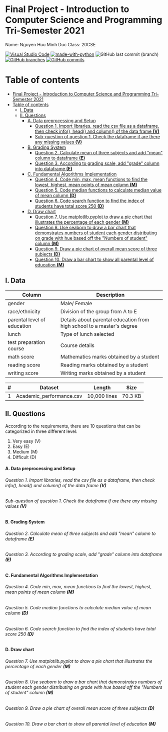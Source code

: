 # Final Project - Introduction to Computer Science and Programming Tri-Semester 2021

Name: Nguyen Huu Minh Duc
Class: 20CSE


[![Visual Studio Code](https://img.shields.io/badge/--007ACC?logo=visual%20studio%20code&logoColor=ffffff)](https://code.visualstudio.com/) [![made-with-python](https://img.shields.io/badge/Made%20with-Python-1f425f.svg)](https://www.python.org/) ![GitHub last commit (branch)](https://img.shields.io/github/last-commit/AlexGamer29/Final-Project---Intro-to-CS/master) [![GitHub branches](https://badgen.net/github/branches/AlexGamer29/Final-Project---Intro-to-CS)](https://github.com/AlexGamer29/Final-Project---Intro-to-CS) [![GitHub commits](https://badgen.net/github/commits/AlexGamer29/Final-Project---Intro-to-CS)](https://GitHub.com/AlexGamer29/Final-Project---Intro-to-CS/commit/)


# Table of contents
- [Final Project - Introduction to Computer Science and Programming Tri-Semester 2021](#final-project---introduction-to-computer-science-and-programming-tri-semester-2021)
- [Table of contents](#table-of-contents)
  - [I. Data](#i-data)
  - [II. Questions](#ii-questions)
      - [A. Data preprocessing and Setup](#a-data-preprocessing-and-setup)
          - [Question 1. Import libraries, read the csv file as a dataframe, then check info(), head() and column() of the data frame **(V)**](#question-1-import-libraries-read-the-csv-file-as-a-dataframe-then-check-info-head-and-column-of-the-data-frame-v)
          - [Sub-question of question 1. Check the dataframe if are there any missing values **(V)**](#sub-question-of-question-1-check-the-dataframe-if-are-there-any-missing-values-v)
      - [B. Grading System](#b-grading-system)
          - [Question 2. Calculate mean of three subjects and add "mean" column to dataframe **(E)**](#question-2-calculate-mean-of-three-subjects-and-add-mean-column-to-dataframe-e)
          - [Question 3. According to grading scale, add "grade" column into dataframe **(E)**](#question-3-according-to-grading-scale-add-grade-column-into-dataframe-e)
      - [C. Fundamental Algorithms Implementation](#c-fundamental-algorithms-implementation)
          - [Question 4. Code min, max, mean functions to find the lowest, highest, mean points of mean column **(M)**](#question-4-code-min-max-mean-functions-to-find-the-lowest-highest-mean-points-of-mean-column-m)
          - [Question 5. Code median functions to calculate median value of mean column **(D)**](#question-5-code-median-functions-to-calculate-median-value-of-mean-column-d)
          - [Question 6. Code search function to find the index of students have total score 250 **(D)**](#question-6-code-search-function-to-find-the-index-of-students-have-total-score-250-d)
      - [D. Draw chart](#d-draw-chart)
          - [Question 7. Use matplotlib.pyplot to draw a pie chart that illustrates the percentage of each gender **(M)**](#question-7-use-matplotlibpyplot-to-draw-a-pie-chart-that-illustrates-the-percentage-of-each-gender-m)
          - [Question 8. Use seaborn to draw a bar chart that demonstrates numbers of student each gender distributing on grade with hue based off the "Numbers of student" column **(M)**](#question-8-use-seaborn-to-draw-a-bar-chart-that-demonstrates-numbers-of-student-each-gender-distributing-on-grade-with-hue-based-off-the-numbers-of-student-column-m)
          - [Question 9. Draw a pie chart of overall mean score of three subjects **(D)**](#question-9-draw-a-pie-chart-of-overall-mean-score-of-three-subjects-d)
          - [Question 10. Draw a bar chart to show all parental level of education **(M)**](#question-10-draw-a-bar-chart-to-show-all-parental-level-of-education-m)

## I. Data 
| Column                      | Description                                                            |
|-----------------------------|------------------------------------------------------------------------|
| gender                      | Male/ Female                                                           |
| race/ethnicity              | Division of the group from A to E                                      |
| parental level of education | Details about parental education from high school to a master's degree |
| lunch                       | Type of lunch selected                                                 |
| test preparation course     | Course details                                                         |
| math score                  | Mathematics marks obtained by a student                                |
| reading score               | Reading marks obtained by a student                                    |
| writing score               | Writing marks obtained by a student                                    |

| # | Dataset                  | Length       | Size    |
|---|--------------------------|--------------|---------|
| 1 | Academic_performance.csv | 10,000 lines | 70.3 KB |

## II. Questions
According to the requirements, there are 10 questions that can be categorized in three different level:
1. Very easy (V)
2. Easy (E)
3. Medium (M)
4. Difficult (D)
#### A. Data preprocessing and Setup
###### Question 1. Import libraries, read the csv file as a dataframe, then check info(), head() and column() of the data frame **(V)**
###### Sub-question of question 1. Check the dataframe if are there any missing values **(V)**
#### B. Grading System
###### Question 2. Calculate mean of three subjects and add "mean" column to dataframe **(E)**
###### Question 3. According to grading scale, add "grade" column into dataframe **(E)**
#### C. Fundamental Algorithms Implementation
###### Question 4. Code min, max, mean functions to find the lowest, highest, mean points of mean column **(M)**
###### Question 5. Code median functions to calculate median value of mean column **(D)**
###### Question 6. Code search function to find the index of students have total score 250 **(D)**
#### D. Draw chart
###### Question 7. Use matplotlib.pyplot to draw a pie chart that illustrates the percentage of each gender **(M)**
###### Question 8. Use seaborn to draw a bar chart that demonstrates numbers of student each gender distributing on grade with hue based off the "Numbers of student" column **(M)**
###### Question 9. Draw a pie chart of overall mean score of three subjects **(D)**
###### Question 10. Draw a bar chart to show all parental level of education **(M)**
